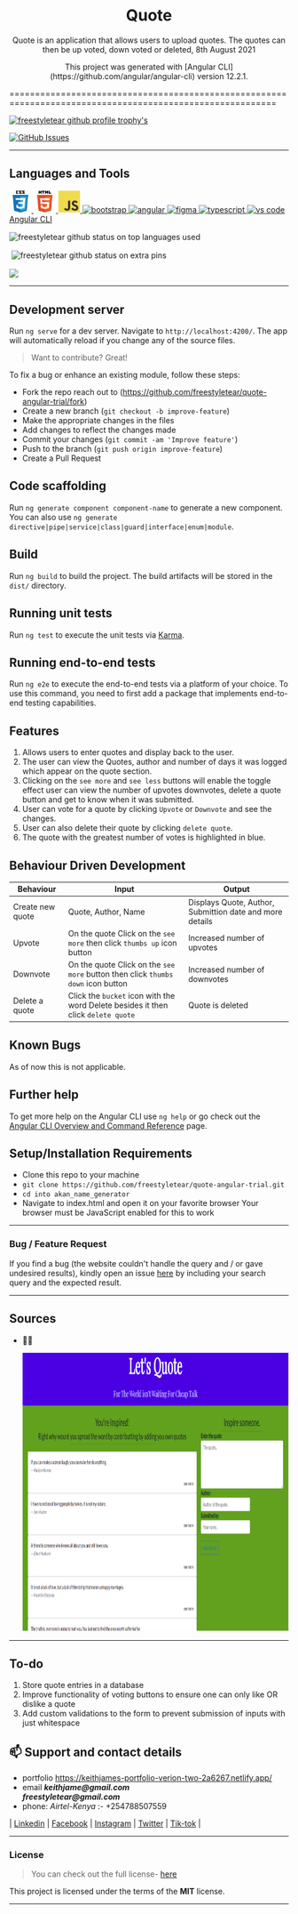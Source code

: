 <h1 align=center >Quote</h1>

<p align=center >Quote is an application that allows users to upload quotes. The quotes can then be up voted, down voted or deleted, 8th August 2021</p>

<p align="center"> This project was generated with [Angular CLI](https://github.com/angular/angular-cli) version 12.2.1. </p>

==========================================================================================================
<p align="left"> <a href="https://github.com/ryo-ma/github-profile-trophy"><img src="https://github-profile-trophy.vercel.app/?username=freestyletear" alt="freestyletear github profile trophy's" /></a> </p>

[![GitHub Issues](https://img.shields.io/github/issues/freestyletear/Keith_James_Akan_Name_Generator)](https://freestyletear.github.io/Keith_James_Akan_Name_Generator/issues)

<!-- ---

## Description -->

---

## Languages and Tools

<p align="left"> <a href="https://www.w3schools.com/css/" target="_blank"> <img src="https://raw.githubusercontent.com/devicons/devicon/master/icons/css3/css3-original-wordmark.svg" alt="css3" width="40" height="40"/> </a> <a href="https://www.w3.org/html/" target="_blank"> <img src="https://raw.githubusercontent.com/devicons/devicon/master/icons/html5/html5-original-wordmark.svg" alt="html5" width="40" height="40"/> </a> <a href="https://developer.mozilla.org/en-US/docs/Web/JavaScript" target="_blank"> <img src="https://raw.githubusercontent.com/devicons/devicon/master/icons/javascript/javascript-original.svg" alt="javascript" width="40" height="40"/> </a> <a href="https://getbootstrap.com/" target="_blank"> <img src="https://miro.medium.com/max/2000/1*9HanDsRU11ZMsgDGJwN96w.png" alt="bootstrap" width="40" height="40"/> </a> <!--<a href="https://jquery.com/" target="_blank"> <img src="https://cms-assets.tutsplus.com/uploads/users/30/posts/35633/preview_image/jquery-js.png" alt="jquery" width="40" height="40"/> </a> --> <a href="https://angular.io/" target="_blank"> <img src="https://upload.wikimedia.org/wikipedia/commons/thumb/c/cf/Angular_full_color_logo.svg/250px-Angular_full_color_logo.svg.png" alt="angular" width="40" height="40"/> </a> <a href="https://www.theme-junkie.com/what-is-figma/" target="_blank"> <img src="https://image.topuwp.com/icon/2020-04-24/eec15c26939935795728ade75c3fff64.png" alt="figma" width="40" height="40"/> </a> <a href="https://www.typescriptlang.org/" target="_blank"> <img src="https://laracasts.s3.amazonaws.com/series/thumbnails/typescript-for-beginners.png" alt="typescript" width="40" height="40"/> </a> <a href="https://code.visualstudio.com/docs/supporting/FAQ" target="_blank"> <img src="https://miro.medium.com/max/1200/1*u9Rw2zT1kQl0I0Oa-9vc_g.png" alt="vs code" width="40" height="40"/> </a>  <a href="https://angular.io/cli">Angular CLI</a> </p> 

<p><img align="center" src="https://github-readme-stats.vercel.app/api/top-langs?username=freestyletear&show_icons=true&locale=en&layout=compact&theme=cobalt" alt="freestyletear github status on top languages used" /></p>

<p>&nbsp;<img align="center" src="https://github-readme-stats.vercel.app/api?username=freestyletear&show_icons=true&locale=en&theme=cobalt" alt="freestyletear github status on extra pins" /></p>

<p><img align="center" src="https://github-readme-streak-stats.herokuapp.com/?user=freestyletear&show_icons=true&theme=cobalt" /></p>

---

## Development server

Run `ng serve` for a dev server. Navigate to `http://localhost:4200/`. The app will automatically reload if you change any of the source files.

>Want to contribute? Great!

To fix a bug or enhance an existing module, follow these steps:

- Fork the repo reach out to (https://github.com/freestyletear/quote-angular-trial/fork)
- Create a new branch (`git checkout -b improve-feature`)
- Make the appropriate changes in the files
- Add changes to reflect the changes made
- Commit your changes (`git commit -am 'Improve feature'`)
- Push to the branch (`git push origin improve-feature`)
- Create a Pull Request 

## Code scaffolding

Run `ng generate component component-name` to generate a new component. You can also use `ng generate directive|pipe|service|class|guard|interface|enum|module`.

## Build

Run `ng build` to build the project. The build artifacts will be stored in the `dist/` directory.

## Running unit tests

Run `ng test` to execute the unit tests via [Karma](https://karma-runner.github.io).

## Running end-to-end tests

Run `ng e2e` to execute the end-to-end tests via a platform of your choice. To use this command, you need to first add a package that implements end-to-end testing capabilities.

## Features

1. Allows users to enter quotes and display back to the user.
2. The user can view the Quotes, author and number of days it was logged which appear on the quote section.
3. Clicking on the `see more` and `see less` buttons will enable the toggle effect user can view the number of upvotes downvotes, delete a quote button and get to know when it was submitted.
4. User can vote for a quote by clicking `Upvote` or `Downvote` and see the changes.
5. User can also delete their quote by clicking `delete quote`.
6. The quote with the greatest number of votes is highlighted in blue.

## Behaviour Driven Development

| Behaviour | Input | Output |
| --------- | ------| ------ |
| Create new quote | Quote, Author, Name| Displays Quote, Author, Submittion date and more details|
| Upvote | On the quote Click on the `see more` then click `thumbs up` icon button | Increased number of upvotes|
| Downvote | On the quote Click on the `see more` button then click `thumbs down` icon button|  Increased number of downvotes|
| Delete a quote | Click the `bucket` icon with the word Delete besides it then click `delete quote`| Quote is deleted |

## Known Bugs
As of now this is not applicable.

## Further help

To get more help on the Angular CLI use `ng help` or go check out the [Angular CLI Overview and Command Reference](https://angular.io/cli) page.

## Setup/Installation Requirements
* Clone this repo to your machine 
* `git clone https://github.com/freestyletear/quote-angular-trial.git`
* `cd into akan_name_generator`
* Navigate to index.html  and open it on your favorite browser
Your browser must be JavaScript enabled for this to work

---
### Bug / Feature Request

If you find a bug (the website couldn't handle the query and / or gave undesired results), kindly open an issue [here](https://github.com/freestyletear/quote-angular-trial/issues/new) by including your search query and the expected result.

---

## Sources

- 👨‍💻<p align="left"> <img width="800" height="500" src="https://raw.githubusercontent.com/freestyletear/quote-angular-trial/master/Quotify/src/assets/Screenshot%20from%202021-08-23%2006-22-26.png" alt="" /> </p>


---

## To-do
1. Store quote entries in a database
2. Improve functionality of voting buttons to ensure one can only like OR dislike a quote
3. Add custom validations to the form to prevent submission of inputs with just whitespace

## 📫 Support and contact details

- portfolio https://keithjames-portfolio-verion-two-2a6267.netlify.app/
- email **_keithjame@gmail.com_** <br>  **_freestyletear@gmail.com_**
- phone: _Airtel-Kenya_ :- +254788507559

| [Linkedin](https://www.linkedin.com/in/keith-james-34a3041ba/) |
[Facebook](https://web.facebook.com/keithjamesmerchantmagnifico/) |
[Instagram](https://www.instagram.com/freestyletear/) |
[Twitter](https://twitter.com/KeithJa90059609) |
[Tik-tok](https://www.tiktok.com/@keithjames_themerchant?lang=en) |

---
### License
>You can check out the full license- [here][link-1]

This project is licensed under the terms of the **MIT** license.


[link-1]: https://raw.githubusercontent.com/freestyletear/Keith-_James_Delani_Studio/master/LICENSE

---
